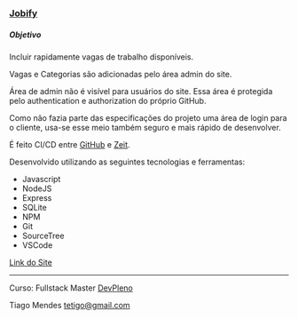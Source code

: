 ### [Jobify](https://jobify.tetigo.now.sh "Link do Site")

##### Objetivo

Incluir rapidamente vagas de trabalho disponíveis.

Vagas e Categorias são adicionadas pelo área admin do site.

Área de admin não é visível para usuários do site.
Essa área é protegida pelo authentication e authorization do próprio GitHub.

Como não fazia parte das especificações do projeto uma área de login para o cliente, usa-se esse meio também seguro e mais rápido de desenvolver.

É feito CI/CD entre [GitHub](https://github.com/tetigo/jobify "GitHub") e [Zeit](https://zeit.co/tetigo/jobify "Zeit").

Desenvolvido utilizando as seguintes tecnologias e ferramentas:
- Javascript
- NodeJS
- Express
- SQLite
- NPM
- Git
- SourceTree
- VSCode

[Link do Site](https://jobify.tetigo.now.sh "Link do Projeto")

------------


Curso: Fullstack Master [DevPleno](https://www.devpleno.com/ "DevPleno")

Tiago Mendes tetigo@gmail.com
